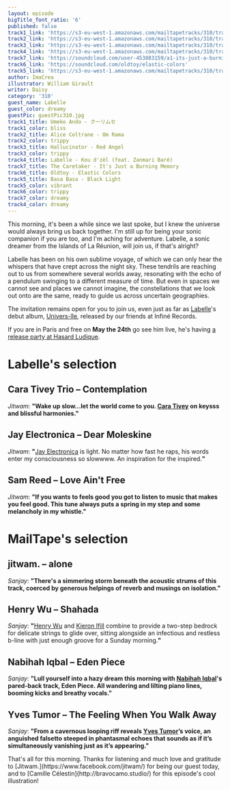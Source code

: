 ```yaml
---
layout: episode
bigTitle_font_ratio: '6'
published: false
track1_link: 'https://s3-eu-west-1.amazonaws.com/mailtapetracks/310/track1.mp3'
track2_link: 'https://s3-eu-west-1.amazonaws.com/mailtapetracks/310/track2.mp3'
track3_link: 'https://s3-eu-west-1.amazonaws.com/mailtapetracks/310/track3.mp3'
track4_link: 'https://s3-eu-west-1.amazonaws.com/mailtapetracks/310/track4.mp3'
track7_link: 'https://soundcloud.com/user-453883159/a1-its-just-a-burning-memory'
track6_link: 'https://soundcloud.com/oldtoy/elastic-colors'
track5_link: 'https://s3-eu-west-1.amazonaws.com/mailtapetracks/310/track5.mp3'
author: ImaCrea
illustrator: William Girault
writer: Daisy
category: '310'
guest_name: Labelle
guest_color: dreamy
guestPic: guestPic310.jpg
track1_title: Umeko Ando - クーリムセ
track1_color: bliss
track2_title: Alice Coltrane - Om Rama
track2_color: trippy
track3_title: Hallucinator - Red Angel
track3_color: trippy
track4_title: Labelle - Kou d'zèl (feat. Zanmari Baré)
track7_title: The Caretaker - It's Just a Burning Memory
track6_title: Oldtoy - Elastic Colors
track5_title: Basa Basa - Black Light
track5_color: vibrant
track6_color: trippy
track7_color: dreamy
track4_color: dreamy
---
```

<p id="introduction">This morning, it's been a while since we last spoke, but I knew the universe would always bring us back together. I'm still up for being your sonic companion if you are too, and I'm aching for adventure. Labelle, a sonic dreamer from the Islands of La Réunion, will join us, if that's alright?</p>

Labelle has been on his own sublime voyage, of which we can only hear the whispers that have crept across the night sky. These tendrils are reaching out to us from somewhere several worlds away, resonating with the echo of a pendulum swinging to a different measure of time. But even in spaces we cannot see and places we cannot imagine, the constellations that we look out onto are the same, ready to guide us across uncertain geographies.

The invitation remains open for you to join us, even just as far as [Labelle](https://www.facebook.com/labelle.music)'s debut album, [Univers-île](https://infine-rec.bandcamp.com/album/univers-le), released by our friends at Infiné Records.

If you are in Paris and free on **May the 24th** go see him live, he's having [a release party at Hasard Ludique](https://www.facebook.com/events/2012930832282013/).

# Labelle's selection

## Cara Tivey Trio – Contemplation
_Jitwam_: **"**Wake up slow...let the world come to you. [Cara Tivey](https://soundcloud.com/cara-t) on keysss and blissful harmonies.**"**

## Jay Electronica – Dear Moleskine
_Jitwam_: **"**[Jay Electronica](https://soundcloud.com/jayelectronica) is light. No matter how fast he raps, his words enter my consciousness so slowwww. An inspiration for the inspired.**"**

## Sam Reed – Love Ain't Free
_Jitwam_: **"**If you wants to feels good you got to listen to music that makes you feel good. This tune always puts a spring in my step and some melancholy in my whistle.**"**


# MailTape's selection

## jitwam. – alone
_Sanjay_: **"**There's a simmering storm beneath the acoustic strums of this track, coerced by generous helpings of reverb and musings on isolation.**"**

## Henry Wu – Shahada
_Sanjay_: **"**[Henry Wu](http://www.smarturl.it/kw-thereturn) and [Kieron Ifill](http://blog.nutriot.com/tag/kieron-ifill) combine to provide a two-step bedrock for delicate strings to glide over, sitting alongside an infectious and restless b-line with just enough groove for a Sunday morning.**"**

## Nabihah Iqbal – Eden Piece
_Sanjay_: **"**Lull yourself into a hazy dream this morning with [Nabihah Iqbal](https://nabihahiqbal.bandcamp.com/)'s pared-back track, Eden Piece. All wandering and lilting piano lines, booming kicks and breathy vocals.**"**

## Yves Tumor – The Feeling When You Walk Away
_Sanjay_: **"**From a cavernous looping riff reveals [Yves Tumor](https://soundcloud.com/yvestumor/)’s voice, an anguished falsetto steeped in phantasmal echoes that sounds as if it’s simultaneously vanishing just as it’s appearing.**"**

<p id="outroduction">That's all for this morning. Thanks for listening and much love and gratitude to [Jitwam.](https://www.facebook.com/jitwam/) for being our guest today, and to [Camille Célestin](http://bravocamo.studio/) for this episode's cool illustration!</p>
